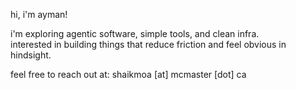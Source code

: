hi, i'm ayman!

i'm exploring agentic software, simple tools, and clean infra.  
interested in building things that reduce friction and feel obvious in hindsight.

feel free to reach out at: shaikmoa [at] mcmaster [dot] ca
